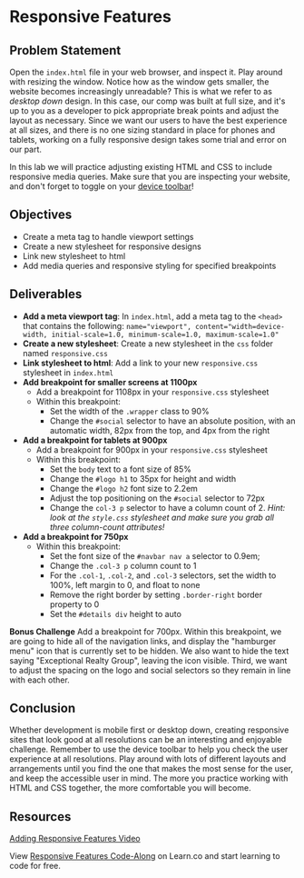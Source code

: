 # Responsive Features 
## Problem Statement 

Open the `index.html` file in your web browser, and inspect it. Play around with resizing the window. Notice how as the window gets smaller, the website becomes increasingly unreadable? This is what we refer to as _desktop down_ design. In this case, our comp was built at full size, and it's up to you as a developer to pick appropriate break points and adjust the layout as necessary. Since we want our users to have the best experience at all sizes, and there is no one sizing standard in place for phones and tablets, working on a fully responsive design takes some trial and error on our part. 

In this lab we will practice adjusting existing HTML and CSS to include responsive media queries. Make sure that you are inspecting your website, and don't forget to toggle on your [device
toolbar](https://developers.google.com/web/tools/chrome-devtools/device-mode/emulate-mobile-viewports)!

## Objectives 
 - Create a meta tag to handle viewport settings
 - Create a new stylesheet for responsive designs
 - Link new stylesheet to html
 - Add media queries and responsive styling for specified breakpoints
 
 
## Deliverables 
- **Add a meta viewport tag**: In `index.html`, add a meta tag to the `<head>` that contains the following: `name="viewport", content="width=device-width, initial-scale=1.0, minimum-scale=1.0, maximum-scale=1.0"`
- **Create a new stylesheet**: Create a new stylesheet in the `css` folder named `responsive.css`
- **Link stylesheet to html**: Add a link to your new `responsive.css` stylesheet in `index.html`
- **Add breakpoint for smaller screens at 1100px**
  - Add a breakpoint for 1108px in your `responsive.css` stylesheet
  - Within this breakpoint:
    - Set the width of the `.wrapper` class to 90%
    - Change the `#social` selector to have an absolute position, with an automatic width, 82px from the top, and 4px from the right
- **Add a breakpoint for tablets at 900px**
  - Add a breakpoint for 900px in your `responsive.css` stylesheet
  - Within this breakpoint:
    - Set the `body` text to a font size of 85%
    - Change the `#logo h1` to 35px for height and width
    - Change the `#logo h2` font size to 2.2em
    - Adjust the top positioning on the `#social` selector to 72px
    - Change the `col-3 p` selector to have a column count of 2. _Hint: look at the `style.css` stylesheet and make sure you grab all three column-count attributes!_
- **Add a breakpoint for 750px**
  - Within this breakpoint:
    - Set the font size of the `#navbar nav a` selector to 0.9em;
    - Change the `.col-3 p` column count to 1
    - For the `.col-1`, `.col-2`, and `.col-3` selectors, set the width to 100%, left margin to 0, and float to none
    - Remove the right border by setting `.border-right` border property to 0
    - Set the `#details div` height to auto
    
**Bonus Challenge**
Add a breakpoint for 700px. Within this breakpoint, we are going to hide all of the navigation links, and display the "hamburger menu" icon that is currently set to be hidden. We also want to hide the text saying "Exceptional Realty Group", leaving the icon visible. Third, we want to adjust the spacing on the logo and social selectors so they remain in line with each other. 

## Conclusion 
Whether development is mobile first or desktop down, creating responsive sites that look good at all resolutions can be an interesting and enjoyable challenge. Remember to use the device toolbar to help you check the user experience at all resolutions. Play around with lots of different layouts and arrangements until you find the one that makes the most sense for the user, and keep the accessible user in mind. The more you practice working with HTML and CSS together, the more comfortable you will become. 



## Resources
[Adding Responsive Features Video](//www.youtube.com/embed/qxxJhKd2VDE?rel=0&controls=1&showinfo=1)
<p data-visibility='hidden'>View <a href='https://learn.co/lessons/adding-responsive-features' title='Responsive Features Code-Along'>Responsive Features Code-Along</a> on Learn.co and start learning to code for free.</p>
